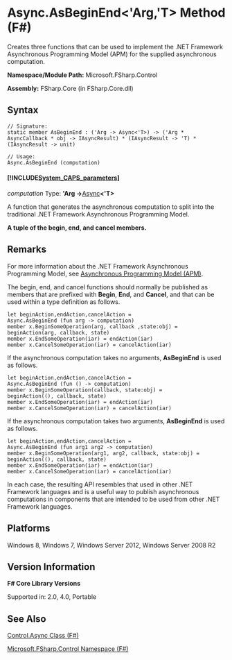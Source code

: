 # Async.AsBeginEnd<'Arg,'T> Method (F#)

Creates three functions that can be used to implement the .NET Framework Asynchronous Programming Model (APM) for the supplied asynchronous computation.

**Namespace/Module Path:** Microsoft.FSharp.Control

**Assembly:** FSharp.Core (in FSharp.Core.dll)


## Syntax

```
// Signature:
static member AsBeginEnd : ('Arg -> Async<'T>) -> ('Arg * AsyncCallback * obj -> IAsyncResult) * (IAsyncResult -> 'T) * (IAsyncResult -> unit)

// Usage:
Async.AsBeginEnd (computation)
```

#### [!INCLUDE[System_CAPS_parameters](//System/Token/System_CAPS_parameters_md.md)]
*computation*
Type: **'Arg -&gt;**[Async](http://msdn.microsoft.com/en-us/library/e0b28ea2-dea5-4021-b2b9-d7d4761babde)**&lt;'T&gt;**


A function that generates the asynchronous computation to split into the traditional .NET Framework Asynchronous Programming Model.



**A tuple of the begin, end, and cancel members.**
## Remarks
For more information about the .NET Framework Asynchronous Programming Model, see [Asynchronous Programming Model &#40;APM&#41;](Asynchronous+Programming+Model+%28APM%29.md).

The begin, end, and cancel functions should normally be published as members that are prefixed with **Begin**, **End**, and **Cancel**, and that can be used within a type definition as follows.


```f#
let beginAction,endAction,cancelAction =
Async.AsBeginEnd (fun arg -> computation)
member x.BeginSomeOperation(arg, callback ,state:obj) =
beginAction(arg, callback, state)
member x.EndSomeOperation(iar) = endAction(iar)
member x.CancelSomeOperation(iar) = cancelAction(iar)
```
If the asynchronous computation takes no arguments, **AsBeginEnd** is used as follows.


```f#
let beginAction,endAction,cancelAction =
Async.AsBeginEnd (fun () -> computation)
member x.BeginSomeOperation(callback, state:obj) =
beginAction((), callback, state)
member x.EndSomeOperation(iar) = endAction(iar)
member x.CancelSomeOperation(iar) = cancelAction(iar)
```
If the asynchronous computation takes two arguments, **AsBeginEnd** is used as follows.


```f#
let beginAction,endAction,cancelAction =
Async.AsBeginEnd (fun arg1 arg2 -> computation)
member x.BeginSomeOperation(arg1, arg2, callback, state:obj) =
beginAction((), callback, state)
member x.EndSomeOperation(iar) = endAction(iar)
member x.CancelSomeOperation(iar) = cancelAction(iar)
```
In each case, the resulting API resembles that used in other .NET Framework languages and is a useful way to publish asynchronous computations in components that are intended to be used from other .NET Framework languages.


## Platforms
Windows 8, Windows 7, Windows Server 2012, Windows Server 2008 R2


## Version Information
**F# Core Library Versions**

Supported in: 2.0, 4.0, Portable




## See Also
[Control.Async Class &#40;F&#35;&#41;](Control.Async+Class+%28FSharp%29.md)

[Microsoft.FSharp.Control Namespace &#40;F&#35;&#41;](Microsoft.FSharp.Control+Namespace+%28FSharp%29.md)

